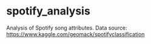 # spotify_analysis
Analysis of Spotify song attributes. Data source: https://www.kaggle.com/geomack/spotifyclassification
